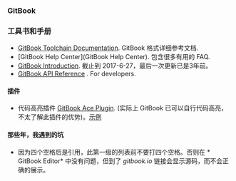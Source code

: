 ### GitBook

### 工具书和手册
* [GitBook Toolchain Documentation](https://www.gitbook.com/book/gitbookio/docs-toolchain/details). GitBook 格式详细参考文档.
* [GitBook Help Center](GitBook Help Center). 包含很多有用的 FAQ.
* [GitBook Introduction](https://mlewistw.gitbooks.io/gitbook-introduction/content/). 截止到 2017-6-27，最后一次更新已是3年前。
* [GitBook API Reference](https://developer.gitbook.com/) . For developers.

#### 插件
* 代码高亮插件 [GitBook Ace Plugin](https://github.com/ymcatar/gitbook-plugin-ace "Ace"). (实际上 GitBook 已可以自行代码高亮，不太了解此插件的优势)。[示例](https://ymcatar.gitbooks.io/gitbook-test/content/testing_ace.html)

#### 那些年，我遇到的坑
* 因为四个空格后是引用，此第一级的列表前不要打四个空格。否则在 * GitBook Editor* 中没有问题，但到了 *gitbook.io* 链接会显示源码，而不会正确的展示。
    
